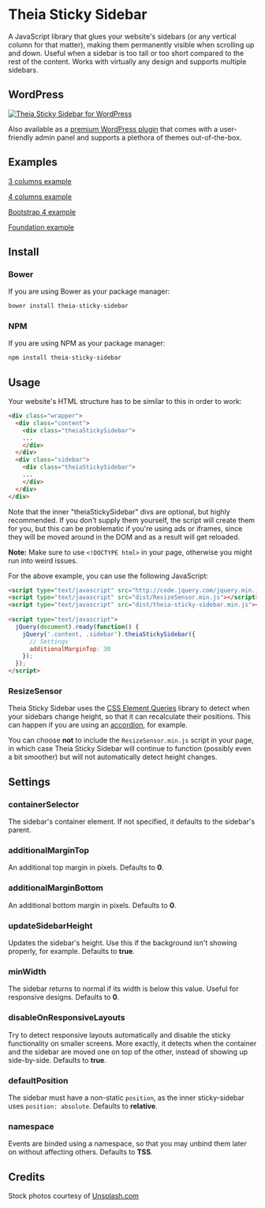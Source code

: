 # Theia Sticky Sidebar

A JavaScript library that glues your website's sidebars (or any vertical column for that matter), making them permanently visible when scrolling up and down. Useful when a sidebar is too tall or too short compared to the rest of the content. Works with virtually any design and supports multiple sidebars.

## WordPress

[![Theia Sticky Sidebar for WordPress](https://github.com/liviucmg/theia-sticky-sidebar/blob/master/assets/theia-sticky-sidebar-for-wordpress-banner.png)](https://wecodepixels.com/shop/theia-sticky-sidebar-for-wordpress/)

Also available as a [premium WordPress plugin](https://wecodepixels.com/shop/theia-sticky-sidebar-for-wordpress/) that comes with a user-friendly admin panel and supports a plethora of themes out-of-the-box.

## Examples

[3 columns example](http://htmlpreview.github.io/?https://github.com/liviucmg/theia-sticky-sidebar/blob/master/examples/3-columns.html)

[4 columns example](http://htmlpreview.github.io/?https://github.com/liviucmg/theia-sticky-sidebar/blob/master/examples/4-columns.html)

[Bootstrap 4 example](http://htmlpreview.github.io/?https://github.com/liviucmg/theia-sticky-sidebar/blob/master/examples/bootstrap-v4.html)

[Foundation example](http://htmlpreview.github.io/?https://github.com/liviucmg/theia-sticky-sidebar/blob/master/examples/foundation.html)

## Install

### Bower

If you are using Bower as your package manager:

```bash
bower install theia-sticky-sidebar
```

### NPM

If you are using NPM as your package manager:

```bash
npm install theia-sticky-sidebar
```

## Usage

Your website's HTML structure has to be similar to this in order to work:

```html
<div class="wrapper">
  <div class="content">
    <div class="theiaStickySidebar">
    ...
    </div>
  </div>
  <div class="sidebar">
    <div class="theiaStickySidebar">
    ...
    </div>
  </div>
</div>
```

Note that the inner "theiaStickySidebar" divs are optional, but highly recommended.
If you don't supply them yourself, the script will create them for you, but this can be problematic
if you're using ads or iframes, since they will be moved around in the DOM and as a result will get reloaded.

**Note:** Make sure to use `<!DOCTYPE html>` in your page, otherwise you might run into weird issues.

For the above example, you can use the following JavaScript:

```html
<script type="text/javascript" src="http://code.jquery.com/jquery.min.js"></script>
<script type="text/javascript" src="dist/ResizeSensor.min.js"></script>
<script type="text/javascript" src="dist/theia-sticky-sidebar.min.js"></script>
		
<script type="text/javascript">
  jQuery(document).ready(function() {
    jQuery('.content, .sidebar').theiaStickySidebar({
      // Settings
      additionalMarginTop: 30
    });
  });
</script>
```

### ResizeSensor

Theia Sticky Sidebar uses the [CSS Element Queries](https://github.com/marcj/css-element-queries) library to detect when your sidebars change height, so that it can recalculate their positions. This can happen if you are using an [accordion](http://v4-alpha.getbootstrap.com/components/collapse/#accordion-example), for example.

You can choose **not** to include the `ResizeSensor.min.js` script in your page, in which case Theia Sticky Sidebar will continue to function (possibly even a bit smoother) but will not automatically detect height changes.

## Settings

### containerSelector

The sidebar's container element. If not specified, it defaults to the sidebar's parent.

### additionalMarginTop

An additional top margin in pixels. Defaults to **0**.

### additionalMarginBottom

An additional bottom margin in pixels. Defaults to **0**.

### updateSidebarHeight

Updates the sidebar's height. Use this if the background isn't showing properly, for example. Defaults to **true**.

### minWidth

The sidebar returns to normal if its width is below this value. Useful for responsive designs. Defaults to **0**.

### disableOnResponsiveLayouts

Try to detect responsive layouts automatically and disable the sticky functionality on smaller screens. More exactly, it detects when the container and the sidebar are moved one on top of the other, instead of showing up side-by-side. Defaults to **true**.

### defaultPosition

The sidebar must have a non-static `position`, as the inner sticky-sidebar uses `position: absolute`. Defaults to **relative**.

### namespace

Events are binded using a namespace, so that you may unbind them later on without affecting others. Defaults to **TSS**.

## Credits

Stock photos courtesy of [Unsplash.com](https://unsplash.com/)
